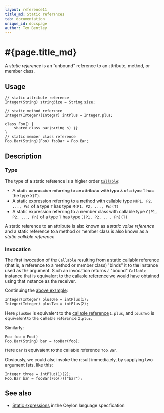 ```yaml
---
layout: reference11
title_md: Static references
tab: documentation
unique_id: docspage
author: Tom Bentley
---
```


# #{page.title_md}

A _static reference_ is an "unbound" reference to an attribute, method, 
or member class.

## Usage

<!-- try: -->
    // static attribute reference
    Integer(String) stringSize = String.size;
    
    // static method reference
    Integer(Integer)(Integer) intPlus = Integer.plus;
    
    class Foo() {
        shared class Bar(String s) {}
    }
    // static member class reference
    Foo.Bar(String)(Foo) fooBar = Foo.Bar;

## Description

### Type

The type of a static reference is a higher order 
[`Callable`](#{site.urls.apidoc_current}/Callable.type.html):

* A static expression referring to an attribute with type `A` of a 
  type `T` has the type `X(T)`. 
* A static expression referring to a method with callable type 
  `M(P1, P2, ..., Pn)` of a type `T` has type `M(P1, P2, ..., Pn)(T)`
* A static expression referring to a member class with callable type 
  `C(P1, P2, ..., Pn)` of a type `T` has type `C(P1, P2, ..., Pn)(T)`

A static reference to an attribute is also known as a *static value reference* 
and a static reference to a method or member class is also known as a *static 
callable reference*.

### Invocation

The first invocation of the `Callable` resulting from a static callable reference 
(that is, a reference to a method or member class) "binds" it to the instance used 
as the argument. Such an invocation returns a "bound" `Callable` instance that is 
equivalent to the [callable reference](../callable-reference/) we would have 
obtained using that instance as the receiver. 

Continuing the [above example](#usage):

<!-- try: -->
    Integer(Integer) plusOne = intPlus(1);
    Integer(Integer) plusTwo = intPlus(2);

Here `plusOne` is equivalent to the [callable reference](../callable-reference/) 
`1.plus`, and `plusTwo` is equivalent to the callable reference `2.plus`.

Similarly:

<!-- try: -->
    Foo foo = Foo()
    Foo.Bar(String) bar = fooBar(foo);

Here `bar` is  equivalent to the callable reference `foo.Bar`.

Obviously, we could also invoke the result immediately, by supplying two argument 
lists, like this:

<!-- try: -->
    Integer three = intPlus(1)(2);
    Foo.Bar bar = fooBar(Foo())("bar");


## See also

* [Static expressions](#{site.urls.spec_current}#staticexpressions) 
  in the Ceylon language specification
